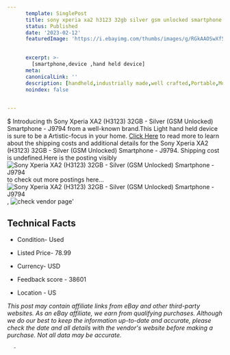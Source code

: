 ```yaml
---
      template: SinglePost
      title: sony xperia xa2 h3123 32gb silver gsm unlocked smartphone j9794
      status: Published
      date: '2023-02-12'
      featuredImage: 'https://i.ebayimg.com/thumbs/images/g/RGkAAOSwXf5j3TZj/s-l225.jpg'
       

      excerpt: >-
        [smartphone,device ,hand held device]
      meta:
      canonicalLink: ''
      description: [handheld,industrially made,well crafted,Portable,Mobile,Compact,Convenient,Lightweight,Maneuverable,Man-portable,Miniature,Carriable,Hand-held,Light,Holdable,Transportable,Mobile device,Pocket-sized,On-the-go,Wireless,Cordless,Compact size,Convenient size, smartphone,device ,hand held device]
      noindex: false
      

---
```

$
      Introducing th Sony Xperia XA2 (H3123) 32GB - Silver (GSM Unlocked) Smartphone - J9794 from a well-known brand.This Light hand held device is sure to be a Artistic-focus in your home. [Click Here](https://www.ebay.com/itm/144929046034?hash=item21be71be12%3Ag%3ARGkAAOSwXf5j3TZj&mkevt=1&mkcid=1&mkrid=711-53200-19255-0&campid=%253CePNCampaignId%253E&customid=%253CreferenceId%253E&toolid=10049) to read more to learn about the shipping costs and additional details for the Sony Xperia XA2 (H3123) 32GB - Silver (GSM Unlocked) Smartphone - J9794. Shipping cost is undefined.Here is the posting visibly ![Sony Xperia XA2 (H3123) 32GB - Silver (GSM Unlocked) Smartphone - J9794](https://i.ebayimg.com/thumbs/images/g/RGkAAOSwXf5j3TZj/s-l225.jpg) to check out more postings here... ![Sony Xperia XA2 (H3123) 32GB - Silver (GSM Unlocked) Smartphone - J9794](https://i.ebayimg.com/images/g/RGkAAOSwXf5j3TZj/s-l1600.jpg), ![check vendor page](https://origin-galleryplus.ebayimg.com/ws/web/144929046034_2_0_1/225x225.jpg,https://origin-galleryplus.ebayimg.com/ws/web/144929046034_3_0_1/225x225.jpg,https://origin-galleryplus.ebayimg.com/ws/web/144929046034_4_0_1/225x225.jpg,https://origin-galleryplus.ebayimg.com/ws/web/144929046034_5_0_1/225x225.jpg,https://origin-galleryplus.ebayimg.com/ws/web/144929046034_6_0_1/225x225.jpg)'

      

 ## Technical Facts 



     
      

 - Condition- Used 


      

 - Listed Price- 78.99 


      

 - Currency- USD 


      

 - Feedback score - 38601 


      

 - Location - US 


      
      

 *_This post may contain affiliate links from eBay and other third-party websites. As an eBay affiliate, we earn from qualifying purchases. Although we do our best to keep the information up-to-date and accurate, please check the date and all details with the vendor's website before making a purchase. Not all data may be accurate._*




      -
